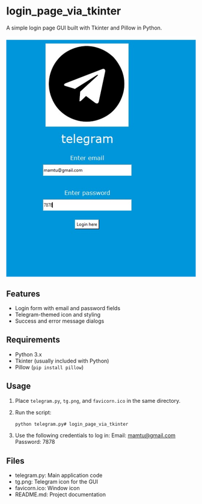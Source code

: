 # login_page_via_tkinter

A simple login page GUI built with Tkinter and Pillow in Python.


![Login Page Image](ss.jpg)

## Features

- Login form with email and password fields
- Telegram-themed icon and styling
- Success and error message dialogs

## Requirements

- Python 3.x
- Tkinter (usually included with Python)
- Pillow (`pip install pillow`)

## Usage

1. Place `telegram.py`, `tg.png`, and `favicorn.ico` in the same directory.
2. Run the script:

   ```sh
   python telegram.py# login_page_via_tkinter
3. Use the following credentials to log in:
   Email: mamtu@gmail.com
   Password: 7878   

## Files
  - telegram.py: Main application code
  - tg.png: Telegram icon for the GUI
  - favicorn.ico: Window icon
  - README.md: Project documentation   
